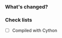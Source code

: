 ### What's changed?

<!-- Describe what's new in your PR and (if necessary) say what it improves upon -->

### Check lists

- [ ] Compiled with Cython
